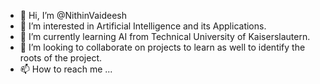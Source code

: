 - 👋 Hi, I’m @NithinVaideesh
- 👀 I’m interested in Artificial Intelligence and its Applications.
- 🌱 I’m currently learning AI from Technical University of Kaiserslautern.
- 💞️ I’m looking to collaborate on projects to learn as well to identify the roots of the project.
- 📫 How to reach me ...

<!---
NithinVaideesh/NithinVaideesh is a ✨ special ✨ repository because its `README.md` (this file) appears on your GitHub profile.
You can click the Preview link to take a look at your changes.
--->
